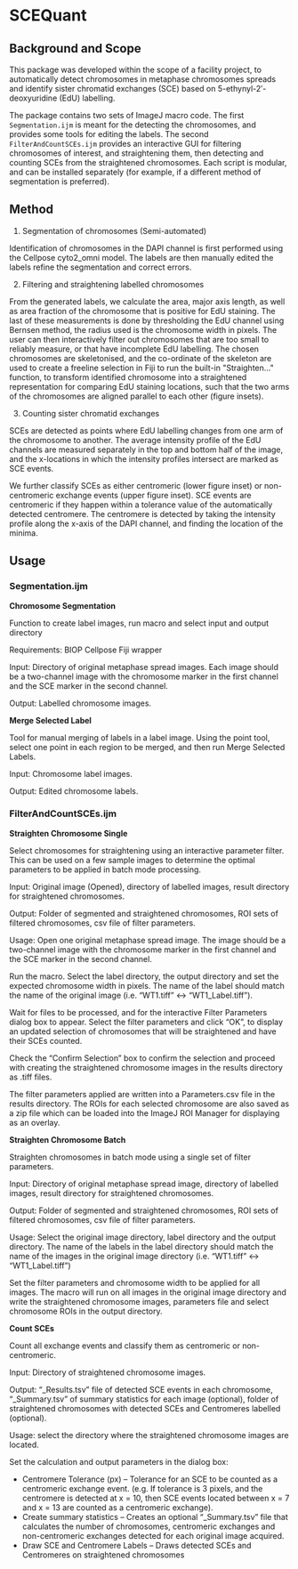 # SCEQuant

## Background and Scope

This package was developed within the scope of a facility project, to automatically detect chromosomes in metaphase chromosomes spreads and identify sister chromatid exchanges (SCE) based on 5-ethynyl-2′-deoxyuridine (EdU) labelling. 

The package contains two sets of ImageJ macro code. The first `Segmentation.ijm` is meant for the detecting the chromosomes, and provides some tools for editing the labels. The second `FilterAndCountSCEs.ijm` provides an interactive GUI for filtering chromosomes of interest, and straightening them, then detecting and counting SCEs from the straightened chromosomes. Each script is modular, and can be installed separately (for example, if a different method of segmentation is preferred).


## Method

1) Segmentation of chromosomes (Semi-automated)

Identification of chromosomes in the DAPI channel is first performed using the Cellpose cyto2_omni model. The labels are then manually edited the labels refine the segmentation and correct errors.

2) Filtering and straightening labelled chromosomes

From the generated labels, we calculate the area, major axis length, as well as area fraction of the chromosome that is positive for EdU staining. The last of these measurements is done by thresholding the EdU channel using Bernsen method, the radius used is the chromosome width in pixels. The user can then interactively filter out chromosomes that are too small to reliably measure, or that have incomplete EdU labelling. The chosen chromosomes are skeletonised, and the co-ordinate of the skeleton are used to create a freeline selection in Fiji to run the built-in "Straighten..." function, to transform identified chromosome into a straightened representation for comparing EdU staining locations, such that the two arms of the chromosomes are aligned parallel to each other (figure insets).

3) Counting sister chromatid exchanges

SCEs are detected as points where EdU labelling changes from one arm of the chromosome to another. The average intensity profile of the EdU channels are measured separately in the top and bottom half of the image, and the x-locations in which the intensity profiles intersect are marked as SCE events.

We further classify SCEs as either centromeric (lower figure inset) or non-centromeric exchange events (upper figure inset). SCE events are centromeric if they happen within a tolerance value of the automatically detected centromere. The centromere is detected by taking the intensity profile along the x-axis of the DAPI channel, and finding the location of the minima.


## Usage

### Segmentation.ijm

**Chromosome Segmentation**

Function to create label images, run macro and select input and output directory

Requirements: BIOP Cellpose Fiji wrapper

Input: Directory of original metaphase spread images. Each image should be a two-channel image with the chromosome marker in the first channel and the SCE marker in the second channel.

Output: Labelled chromosome images.


**Merge Selected Label**

Tool for manual merging of labels in a label image. Using the point tool, select one point in each region to be merged, and then run Merge Selected Labels.

Input:  Chromosome label images.

Output: Edited chromosome labels.


### FilterAndCountSCEs.ijm

**Straighten Chromosome Single**

Select chromosomes for straightening using an interactive parameter filter. This can be used on a few sample images to determine the optimal parameters to be applied in batch mode processing.

Input: Original image (Opened), directory of labelled images, result directory for straightened chromosomes.

Output: Folder of segmented and straightened chromosomes, ROI sets of filtered chromosomes, csv file of filter parameters.

Usage: Open one original metaphase spread image. The image should be a two-channel image with the chromosome marker in the first channel and the SCE marker in the second channel.

Run the macro. Select the label directory, the output directory and set the expected chromosome width in pixels. The name of the label should match the name of the original image (i.e. “WT1.tiff” ↔ “WT1_Label.tiff”).

Wait for files to be processed, and for the interactive Filter Parameters dialog box to appear. Select the filter parameters and click “OK”, to display an updated selection of chromosomes that will be straightened and have their SCEs counted. 

Check the “Confirm Selection” box to confirm the selection and proceed with creating the straightened chromosome images in the results directory as .tiff files.

The filter parameters applied are written into a Parameters.csv file in the results directory. The ROIs for each selected chromosome are also saved as a zip file which can be loaded into the ImageJ ROI Manager for displaying as an overlay.


**Straighten Chromosome Batch**

Straighten chromosomes in batch mode using a single set of filter parameters.

Input: Directory of original metaphase spread image, directory of labelled images, result directory for straightened chromosomes.

Output: Folder of segmented and straightened chromosomes, ROI sets of filtered chromosomes, csv file of filter parameters.

Usage: Select the original image directory, label directory and the output directory. The name of the labels in the label directory  should match the name of the images in the original image directory (i.e. “WT1.tiff” ↔ “WT1_Label.tiff”)

Set the filter parameters and chromosome width to be applied for all images. The macro will run on all images in the original image directory and write the straightened chromosome images, parameters file and select chromosome ROIs in the output directory.


**Count SCEs**

Count all exchange events and classify them as centromeric or non-centromeric.

Input: Directory of straightened chromosome images.

Output: “_Results.tsv” file of detected SCE events in each chromosome, “_Summary.tsv” of summary statistics for each image (optional), folder of straightened chromosomes with detected SCEs and Centromeres labelled (optional).

Usage: select the directory where the straightened chromosome images are located.

Set the calculation and output parameters in the dialog box:
* Centromere Tolerance (px) – Tolerance for an SCE to be counted as a centromeric exchange event. (e.g. If tolerance is 3 pixels, and the centromere is detected at x = 10, then SCE events located between x = 7 and x = 13 are counted as a centromeric exchange).
* Create summary statistics – Creates an optional “_Summary.tsv” file that calculates the number of chromosomes, centromeric exchanges and non-centromeric exchanges detected for each original image acquired.
* Draw SCE and Centromere Labels – Draws detected SCEs and Centromeres on straightened chromosomes
